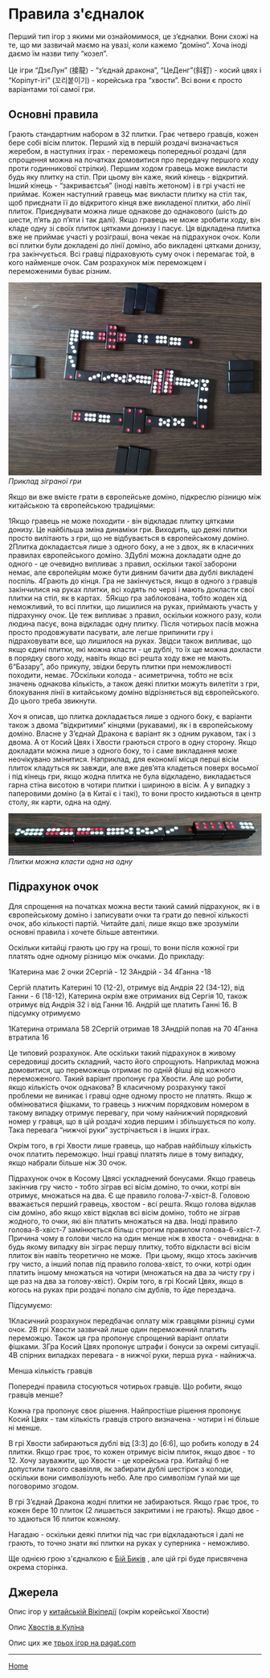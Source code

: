 # Правила з'єдналок

Перший тип ігор з якими ми ознайомимося, це з’єдналки. Вони схожі на те, що ми зазвичай маємо на увазі, коли кажемо “доміно”. Хоча іноді даємо їм назви типу “козел”. 

Це ігри “ДзєЛун” (接龍) - “з’єднай дракона”, “ЦеДенг”(斜釘) - косий цвях і “Коріпут-ігі” (꼬리붙이기) - корейська гра “хвости”. Всі вони є просто варіантами тої самої гри. 

## Основні правила 

Грають стандартним набором в 32 плитки. Грає четверо гравців, кожен бере собі вісім плиток. Перший хід в першій роздачі визначається жеребом, в наступних іграх - переможець попередньої роздачі (для спрощення можна на початках домовитися про передачу першого ходу проти годинникової стрілки). Першим ходом гравець може викласти будь яку плитку на стіл. При цьому він каже, який кінець - відкритий. Інший кінець - “закриваєтсья” (іноді навіть жетоном) і в грі участі не приймає. Кожен наступний гравець має викласти плитку на стіл так, щоб приєднати її до відкритого кінця вже викладеної плитки, або лінії плиток. Приєднувати можна лише однакове до однакового (шість до шести, п’ять до п’яти і так далі). Якщо гравець не може зробити ходу, він кладе одну зі своїх плиток цятками донизу і пасує. Ця відкладена плитка вже не приймає участі у розіграші, вона чекає на підрахунок очок. Коли всі плитки були докладені до лінії доміно, або викладені цятками донизу, гра закінчується. Всі гравці підраховують суму очок і перемагає той, в кого найменше очок. Сам розрахунок між переможцем і переможеними буває різним. 

![](/docs/assets/images/gupai/dragon-example.jpg?w=587)
_Приклад зіграної гри_

Якщо ви вже вмієте грати в європейське доміно, підкреслю різницю між китайською та європейською традиціями: 

 1Якщо гравець не може походити - він відкладає плитку цятками донизу. Це найбільша зміна динаміки гри. Виходить, що деякі плитки просто вилітають з гри, що не відбувається в європейському доміно.
 2Плитка докладаєтсья лише з одного боку, а не з двох, як в класичних правилах європейського доміно.
 3Дублі можна докладати одне до одного - це очевидно випливає з правил, оскільки такої заборони немає, але європейцям може бути дивним бачити два дублі викладені поспіль.
 4Грають до кінця. Гра не закінчується, якщо в одного з гравців закінчилися на руках плитки, всі ходять по черзі і мають докласти свої плитки на стіл, як в картах. 
 5Якщо гра заблокована, тобто жоден хід неможливий, то всі плитки, що лишилися на руках, приймають участь у підрахунку очок. Це теж випливає з правил, оскільки кожного разу, коли людина пасує, вона відкладає одну плитку. Після чотирьох пасів можна просто продовжувати пасувати, але легше припинити гру і підраховувати все, що лишилося на руках. Звідси також випливає, що якщо єдині плитки, які можна класти - це дублі, то їх ще можна докласти в порядку свого ходу, навіть якщо всі решта ходу вже не мають.
 6“Базару”, або прикупу, звідки беруть плитки при неможливості походити, немає.
 7Оскільки колода - асиметрична, тобто не всіх значень однакова кількість, а також деякі плитки можуть вилетіти з гри, блокування лінії в китайському доміно відрізняється від європейського. До цього треба звикнути.

Хоч я описав, що плитка докладається лише з одного боку, є варіанти також з двома “відкритими” кінцями (рукавами), як і в європейському доміно. Власне у З’єднай Дракона є варіант як з одним рукавом, так і з двома. А от Косий Цвях і Хвости граються строго в одну сторону. Якщо докладати можна лише з одного боку, то і саме викладання може неочікувано змінитися. Наприклад, для економії місця перші вісім плиток кладуться як завжди, але вже дев’ята кладеться поверх восьмої і під кінець гри, якщо жодна плитка не була відкладено, викладається гарна стіна висотою в чотири плитки і шириною в вісім. А у випадку з паперовими доміно (а в Китаї є і такі), то вони просто кидаються в центр столу, як карти, одна на одну. 

![](/docs/assets/images/gupai/stacks-ce-deng.jpg?w=1024)
_Плитки можна класти одна на одну_

## Підрахунок очок 

Для спрощення на початках можна вести такий самий підрахунок, як і в європейському доміно і записувати очки та грати до певної кількості очок, або кількості партій. Читайте далі, лише якщо вже зрозуміли основні правила і хочете більше автентики. 

Оскільки китайці грають цю гру на гроші, то вони після кожної гри платять одне одному різницю між очками. До прикладу: 

 1Катерина має 2 очки
 2Сергій - 12
 3Андрій - 34
 4Ганна -18

Сергій платить Катерині 10 (12-2), отримує від Андрія 22 (34-12), від Ганни - 6 (18-12), Катерина окрім вже отриманих від Сергія 10, також отримує від Андрія 32 і від Ганни 16. Андрій ще платить Ганні 16. В підсумку отримуємо 

 1Катерина отримала 58
 2Сергій отримав 18
 3Андрій попав на 70
 4Ганна втратила 16

Це типовий розрахунок. Але оскільки такий підрахунок в живому середовищі досить складний, часто його спрощують. Наприклад можна домовитися, що переможець отримає по одній фішці від кожного переможеного. Такий варіант пропонує гра Хвости. Але що робити, якщо кількість очок однакова? В класичному розрахунку такої проблеми не виникає і гравці одне одному просто не платять. Якщо ж обмінюватися фішками, то гравець з нижчим порядковим номером в такому випадку отримує перевагу, при чому найнижчий порядковий номер у гравця, що в цій роздачі ходив першим і збільшується по колу. Така перевага “нижчої руки” зустрічається і в інших іграх. 

Окрім того, в грі Хвости лише гравець, що набрав найбільшу кількість очок платить переможцю. Інші гравці платять лише в тому випадку, якщо набрали більше ніж 30 очок. 

Підрахунок очок в Косому Цвясі ускладнений бонусами. Якщо гравець закінчив гру чисто - тобто зіграв всі вісім доміно, то очки, котрі він отримує, множаться на два. Є ще правило голова-7-хвіст-8. Головою вважається перший гравець, хвостом - всі решта. Якщо голова відклав сім доміно, або якщо хвіст відклав всі вісім доміно, тобто не зіграв жодного, то очки, які він платить множаться на два. Іноді правило голова-8-хвіст-7 замінюється більш строгим правилом голова-6-хвіст-7. Причина чому в голови число на один менше ніж в хвоста - очевидна: в будь якому випадку він зіграє першу плитку, тобто відкласти всі вісім плиток він навіть теоретично не може.  При цьому, якщо хтось закінчив гру чисто, а інший попав під правило голова-хвіст, то очки, котрі один платить іншому множаться на чотири (множаться на два за чисту гру і ще раз на два за голову-хвіст). Окрім того, в грі Косий Цвях, якщо в когось на руках при роздачі попало сім дублів, то йде перездача. 

Підсумуємо: 

 1Класичний розрахунок передбачає оплату між гравцями різниці суми очок.
 2В грі Хвости зазвичай лише один переможений платить переможцю. Також ця гра пропонує спрощений варіант оплати фішками.
 3Гра Косий Цвях пропонує штрафи і бонуси за окремі ситуації.
 4В спірних випадках перевага - в нижчої руки, перша рука - найнижча.

Менша кількість гравців 

Попередні правила стосуються чотирьох гравців. Що робити, якщо гравців менше? 

Кожна гра пропонує своє рішення. Найпростіше рішення пропонує Косий Цвях - там кількість гравців строго визначена - чотири і ні більше ні менше. 

В грі Хвости забираються дублі від [3:3] до [6:6], що робить колоду в 24 плитки. Якщо грає троє, то кожен отримує вісім плиток, якщо двоє - то 12. Хочу зауважити, що Хвости - це корейська гра. Китайці б не допустили такого свавілля, як забирати дублі шестірок з колоди, оскільки вони символізують небо. Але про символізм ґупай ми ще поговоримо згодом. 

В грі З’єднай Дракона жодні плитки не забираються. Якщо грає троє, то кожен бере 10 плиток (2 лишається закритими і не грають). Якщо двоє - то здаються 16 плиток кожному. 

Нагадаю - оскільки деякі плитки під час гри відкладаються і далі не грають, то точно знати які плитки на руках у суперника - неможливо. 

Ще однією грою з'єдналкою є [Бій Биків](/wpua/gupai/connect/dingniu.html) , але цій грі буде присвячена окрема сторінка. 

## Джерела 

Опис ігор у [китайській Вікіпедії](https://zh.wikipedia.org/wiki/%E6%8E%A5%E9%BE%8D_(%E4%B8%AD%E5%9C%8B%E9%AA%A8%E7%89%8C)) (окрім корейської Хвости) 

Опис [Хвостів в Куліна](https://healthy.uwaterloo.ca/museum/Archives/Culin/Dice1893/kkoripouttchiki.html) 

Опис цих же [трьох ігор на pagat.com](https://www.pagat.com/domino/arm/tsairdeng.html) 

---  

[Home](/wpua/gupai/index.html)
